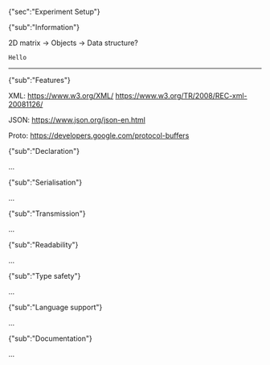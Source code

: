 {"sec":"Experiment Setup"}

{"sub":"Information"}

2D matrix -> Objects -> Data structure?

```
Hello
```

---

{"sub":"Features"}

XML: https://www.w3.org/XML/ https://www.w3.org/TR/2008/REC-xml-20081126/

JSON: https://www.json.org/json-en.html

Proto: https://developers.google.com/protocol-buffers

{"sub":"Declaration"}

...

{"sub":"Serialisation"}

...

{"sub":"Transmission"}

...

{"sub":"Readability"}

...

{"sub":"Type safety"}

...

{"sub":"Language support"}

...

{"sub":"Documentation"}

...

<br>